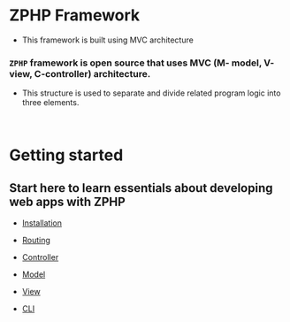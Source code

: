 
# ZPHP Framework

* This framework is built using MVC architecture

### **`ZPHP`** framework is open source that uses MVC (**M**- model, **V**-view, **C**-controller) architecture.

* This structure is used to separate and divide related program logic into three elements.

&nbsp;
# Getting started

## Start here to learn essentials about developing web apps with ZPHP

* [Installation](/installation)

* [Routing](/routing)

* [Controller](/controller)

* [Model](/model)

* [View](/view)

* [CLI](/cli)